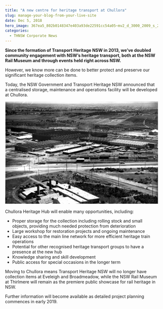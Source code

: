 ```yaml
---
title: "A new centre for heritage transport at Chullora"
slug: manage-your-blog-from-your-live-site
date: Dec 5, 2018
hero_image: 367ea5_802b0148347e403a93de22591cc54a05~mv2_d_3000_2009_s_2.jpg
categories:
  - THNSW Corporate News
---
```



**Since the formation of Transport Heritage NSW in 2013, we’ve doubled community engagement with NSW’s heritage transport, both at the NSW Rail Museum and through events held right across NSW.**

However, we know more can be done to better protect and preserve our significant heritage collection items.

Today, the NSW Government and Transport Heritage NSW announced that a centralised storage, maintenance and operations facility will be developed at Chullora.

![ree](367ea5_802b0148347e403a93de22591cc54a05~mv2_d_3000_2009_s_2.jpg)

Chullora Heritage Hub will enable many opportunities, including:

* Proper storage for the collection including rolling stock and small objects, providing much needed protection from deterioration
* Large workshop for restoration projects and ongoing maintenance
* Easy access to the main line network for more efficient heritage train operations
* Potential for other recognised heritage transport groups to have a presence at the new hub
* Knowledge sharing and skill development
* Public access for special occasions in the longer term

Moving to Chullora means Transport Heritage NSW will no longer have collection items at Eveleigh and Broadmeadow, while the NSW Rail Museum at Thirlmere will remain as the premiere public showcase for rail heritage in NSW.

Further information will become available as detailed project planning commences in early 2019.
